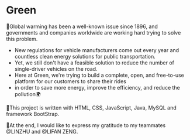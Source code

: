 # Green

🌱Global warming has been a well-known issue since 1896, and governments and companies worldwide are working hard trying to solve this problem. 
- New regulations for vehicle manufacturers come out every year and countless clean energy solutions for public transportation. 
- Yet, we still don't have a feasible solution to reduce the number of single-driver vehicles on the road. 
- Here at Green, we're trying to build a complete, open, and free-to-use platform for our customers to share their rides
- in order to save more energy, improve the efficiency, and reduce the pollution🌍

📝This project is written with HTML, CSS, JavaScript, Java, MySQL and framework BootStrap.

🤩At the end,
 I would like to express my gratitude to my teammates @LINZHU and @LIFAN ZENG. 
